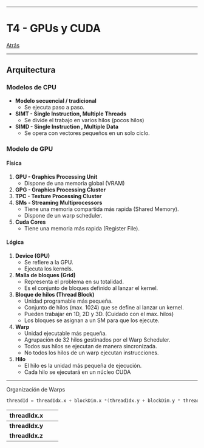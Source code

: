
---
# T4 - GPUs y CUDA

[Atrás](../README.md)

---
## Arquitectura
### Modelos de CPU
- **Modelo secuencial / tradicional**
	- Se ejecuta paso a paso.
- **SIMT - Single Instruction, Multiple Threads**
	- Se divide el trabajo en varios hilos (pocos hilos)
- **SIMD - Single Instruction , Multiple Data**
	- Se opera con vectores pequeños en un solo ciclo.
### Modelo de GPU
#### Física
1. **GPU - Graphics Processing Unit**
	- Dispone de una memoria global (VRAM)
2. **GPG - Graphics Processing Cluster**
3. **TPC - Texture Processing Cluster**
4. **SMs - Streaming Multiprocessors**
	- Tiene una memoria compartida más rapida (Shared Memory).
	- Dispone de un warp scheduler.
5. **Cuda Cores**
	- Tiene una memoria más rapida (Register File).
#### Lógica
1. **Device (GPU)**
	- Se refiere a la GPU.
	- Ejecuta los kernels.
2. **Malla de bloques (Grid)**
	- Representa el problema en su totalidad.
	- Es el conjunto de bloques definido al lanzar el kernel.
3. **Bloque de hilos (Thread Block)**
	- Unidad programable más pequeña.
	- Conjunto de hilos (max. 1024) que se define al lanzar un kernel.
	- Pueden trabajar en 1D, 2D y 3D. (Cuidado con el max. hilos)
	- Los bloques se asignan a un SM para que los ejecute.
4. **Warp**
	- Unidad ejecutable más pequeña.
	- Agrupación de 32 hilos gestinados por el Warp Scheduler.
	- Todos sus hilos se ejecutan de manera sincronizada.
	- No todos los hilos de un warp ejecutan instrucciones.
5. **Hilo**
	- El hilo es la unidad más pequeña de ejecución.
	- Cada hilo se ejecutará en un núcleo CUDA

---

Organización de Warps
```c++
threadId = threadIdx.x + blockDim.x *(threadIdx.y + blockDim.y * threadIdx.z)
```


| **threadIdx.x** |     |     |
| --------------- | --- | --- |
| **threadIdx.y** |     |     |
| **threadIdx.z** |     |     |
